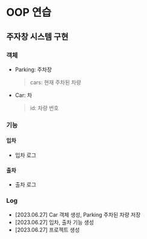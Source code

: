 # OOP 연습

## 주자창 시스템 구현

### 객체
- Parking: 주차장
    > cars: 현재 주차된 차량
- Car: 차
    > id: 차량 번호

### 기능

#### 입차

- 입차 로그

#### 출차

- 출차 로그

### Log

- [2023.06.27] Car 객체 생성, Parking 주차된 차량 저장
- [2023.06.27] 입차, 출차 기능 생성
- [2023.06.27] 프로젝트 생성